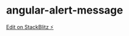 # angular-alert-message

[Edit on StackBlitz ⚡️](https://stackblitz.com/edit/angular-alert-message)

